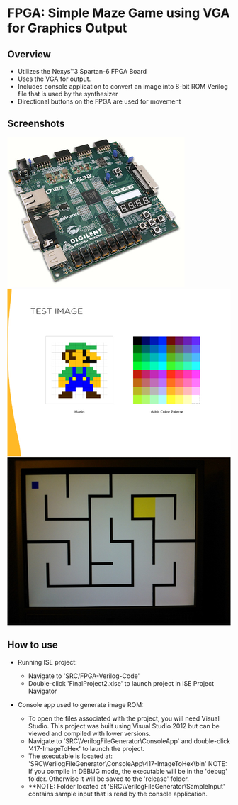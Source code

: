 FPGA: Simple Maze Game using VGA for Graphics Output
====================================================

Overview
--------------------
+ Utilizes the Nexys™3 Spartan-6 FPGA Board
+ Uses the VGA for output.
+ Includes console application to convert an image into 8-bit ROM Verilog file that is 
   used by the synthesizer
+ Directional buttons on the FPGA are used for movement

Screenshots
------------------
![](./DOC/screenshots/4.jpg)
![](./DOC/screenshots/testimage.jpg)
![](./DOC/screenshots/3.jpg)


How to use
----------------

+ Running ISE project:
  - Navigate to 'SRC/FPGA-Verilog-Code'
  - Double-click 'FinalProject2.xise' to launch
    project in ISE Project Navigator

+ Console app used to generate image ROM:
  - To open the files associated with the project,
    you will need Visual Studio. This project was
    built using Visual Studio 2012 but can be viewed
    and compiled with lower versions.
  - Navigate to 'SRC\VerilogFileGenerator\ConsoleApp'
    and double-click '417-ImageToHex' to launch the
    project.
  - The executable is located at:
    'SRC\VerilogFileGenerator\ConsoleApp\417-ImageToHex\bin'
    NOTE: If you compile in DEBUG mode, the executable
    will be in the 'debug' folder. Otherwise it will be saved
    to the 'release' folder.
  - **NOTE: Folder located at 'SRC\VerilogFileGenerator\SampleInput'
            contains sample input that is read by the console
			application.